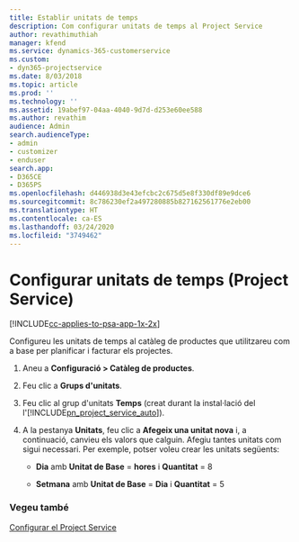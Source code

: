 ```yaml
---
title: Establir unitats de temps
description: Com configurar unitats de temps al Project Service
author: revathimuthiah
manager: kfend
ms.service: dynamics-365-customerservice
ms.custom:
- dyn365-projectservice
ms.date: 8/03/2018
ms.topic: article
ms.prod: ''
ms.technology: ''
ms.assetid: 19abef97-04aa-4040-9d7d-d253e60ee588
ms.author: revathim
audience: Admin
search.audienceType:
- admin
- customizer
- enduser
search.app:
- D365CE
- D365PS
ms.openlocfilehash: d446938d3e43efcbc2c675d5e8f330df89e9dce6
ms.sourcegitcommit: 8c786230ef2a497280885b827162561776e2eb00
ms.translationtype: HT
ms.contentlocale: ca-ES
ms.lasthandoff: 03/24/2020
ms.locfileid: "3749462"
---
```

# <a name="set-up-time-units-project-service"></a>Configurar unitats de temps (Project Service)

[!INCLUDE[cc-applies-to-psa-app-1x-2x](../includes/cc-applies-to-psa-app-1x-2x.md)]

Configureu les unitats de temps al catàleg de productes que utilitzareu com a base per planificar i facturar els projectes.  
  
1. Aneu a **Configuració > Catàleg de productes**.  
  
2. Feu clic a **Grups d'unitats**.  
  
3. Feu clic al grup d'unitats **Temps** (creat durant la instal·lació del l'[!INCLUDE[pn_project_service_auto](../includes/pn-project-service-auto.md)]).  
  
4. A la pestanya **Unitats**, feu clic a **Afegeix una unitat nova** i, a continuació, canvieu els valors que calguin. Afegiu tantes unitats com sigui necessari. Per exemple, potser voleu crear les unitats següents:  
  
   - **Dia** amb **Unitat de Base** = **hores** i **Quantitat** = 8  
  
   - **Setmana** amb **Unitat de Base** = **Dia** i **Quantitat** = 5  
  
### <a name="see-also"></a>Vegeu també  
 [Configurar el Project Service](../project-service/configure.md)
